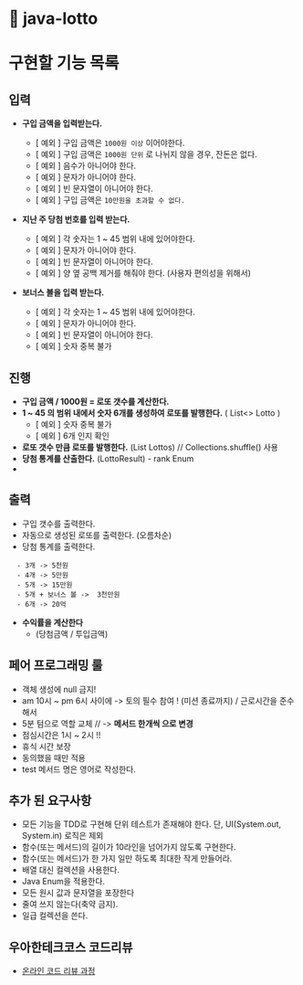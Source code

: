 # 🚀 java-lotto

# 구현할 기능 목록

## 입력

- **구입 금액을 입력받는다.**
    - [ 예외 ] 구입 금액은 `1000원 이상` 이어야한다. 
    - [ 예외 ] 구입 금액은 `1000원 단위` 로 나뉘지 않을 경우, 잔돈은 없다. 
    - [ 예외 ] 음수가 아니어야 한다.
    - [ 예외 ] 문자가 아니어야 한다.
    - [ 예외 ] 빈 문자열이 아니어야 한다.
    - [ 예외 ] 구입 금액은 `10만원을 초과할 수 없다.`

- **지난 주 당첨 번호를 입력 받는다.**
    - [ 예외 ] 각 숫자는 1 ~ 45 범위 내에 있어야한다.
    - [ 예외 ] 문자가 아니어야 한다.
    - [ 예외 ] 빈 문자열이 아니어야 한다.
    - [ 예외 ] 양 옆 공백 제거를 해줘야 한다. (사용자 편의성을 위해서)

- **보너스 볼을 입력 받는다.**
    - [ 예외 ] 각 숫자는 1 ~ 45 범위 내에 있어야한다.
    - [ 예외 ] 문자가 아니어야 한다.
    - [ 예외 ] 빈 문자열이 아니어야 한다.
    - [ 예외 ] 숫자 중복 불가

## 진행

- **구입 금액 / 1000원 = 로또 갯수를 계산한다.**
- **1 ~ 45 의 범위 내에서 숫자 6개를 생성하여 로또를 발행한다.**  ( List<> Lotto )
    - [ 예외 ] 숫자 중복 불가
    - [ 예외 ] 6개 인지 확인
- **로또 갯수 만큼 로또를 발행한다.**  (List<Lotto> Lottos) // Collections.shuffle() 사용
- **당첨 통계를 산출한다.**  (LottoResult) - rank Enum
-

## 출력

- 구입 갯수를 출력한다.
- 자동으로 생성된 로또를 출력한다. (오름차순)
- 당첨 통계를 출력한다.

```text
  - 3개 -> 5천원
  - 4개 -> 5만원
  - 5개 -> 15만원
  - 5개 + 보너스 볼 ->  3천만원
  - 6개 -> 20억
```

- **수익률을 계산한다**
    - (당첨금액 / 투입금액)

## 페어 프로그래밍 룰

- 객체 생성에 null 금지!
- am 10시 ~ pm 6시 사이에 -> 토의 필수 참여 ! (미션 종료까지) / 근로시간을 준수해서
- 5분 텀으로 역할 교체 // -> **메서드 한개씩 으로 변경**
- 점심시간은 1시 ~ 2시 !!
- 휴식 시간 보장
- 동의했을 때만 적용
- test 메서드 명은 영어로 작성한다.

## 추가 된 요구사항

- 모든 기능을 TDD로 구현해 단위 테스트가 존재해야 한다. 단, UI(System.out, System.in) 로직은 제외
- 함수(또는 메서드)의 길이가 10라인을 넘어가지 않도록 구현한다.
- 함수(또는 메서드)가 한 가지 일만 하도록 최대한 작게 만들어라.
- 배열 대신 컬렉션을 사용한다.
- Java Enum을 적용한다.
- 모든 원시 값과 문자열을 포장한다
- 줄여 쓰지 않는다(축약 금지).
- 일급 컬렉션을 쓴다.

## 우아한테크코스 코드리뷰

- [온라인 코드 리뷰 과정](https://github.com/woowacourse/woowacourse-docs/blob/master/maincourse/README.md)
